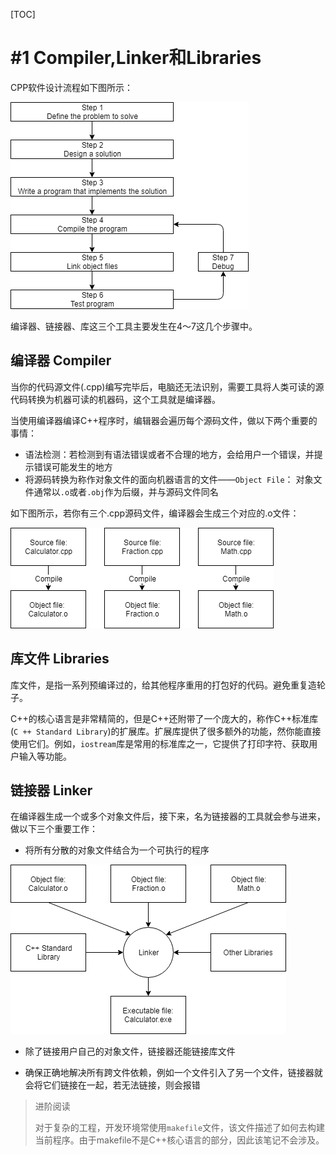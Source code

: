 [TOC]

# #1 Compiler,Linker和Libraries

CPP软件设计流程如下图所示：  

![process](./images/Development-min.png)

编译器、链接器、库这三个工具主要发生在4～7这几个步骤中。  



## 编译器 Compiler

当你的代码源文件(.cpp)编写完毕后，电脑还无法识别，需要工具将人类可读的源代码转换为机器可读的机器码，这个工具就是编译器。  

当使用编译器编译C++程序时，编辑器会遍历每个源码文件，做以下两个重要的事情：  

- 语法检测：若检测到有语法错误或者不合理的地方，会给用户一个错误，并提示错误可能发生的地方
- 将源码转换为称作对象文件的面向机器语言的文件——`Object File`： 对象文件通常以`.o`或者`.obj`作为后缀，并与源码文件同名

如下图所示，若你有三个.cpp源码文件，编译器会生成三个对应的.o文件：  

![compiler](./images/CompileSource-min.png)



## 库文件 Libraries

库文件，是指一系列预编译过的，给其他程序重用的打包好的代码。避免重复造轮子。  

C++的核心语言是非常精简的，但是C++还附带了一个庞大的，称作C++标准库(`C ++ Standard Library`)的扩展库。扩展库提供了很多额外的功能，然你能直接使用它们。例如，`iostream`库是常用的标准库之一，它提供了打印字符、获取用户输入等功能。  



## 链接器 Linker

在编译器生成一个或多个对象文件后，接下来，名为链接器的工具就会参与进来，做以下三个重要工作：  

- 将所有分散的对象文件结合为一个可执行的程序

![linker](./images/LinkingObjects-min.png)

- 除了链接用户自己的对象文件，链接器还能链接库文件

- 确保正确地解决所有跨文件依赖，例如一个文件引入了另一个文件，链接器就会将它们链接在一起，若无法链接，则会报错

> 进阶阅读
>
> 对于复杂的工程，开发环境常使用`makefile`文件，该文件描述了如何去构建当前程序。由于makefile不是C++核心语言的部分，因此该笔记不会涉及。

